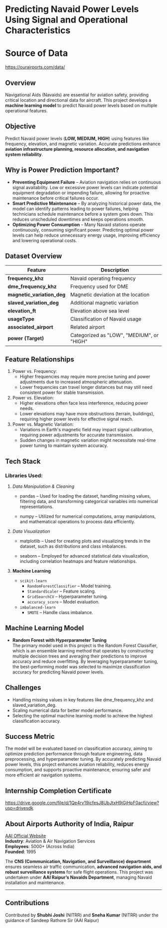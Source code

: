 # Predicting Navaid Power Levels Using Signal and Operational Characteristics

# Source of Data 
https://ourairports.com/data/

## Overview
Navigational Aids (Navaids) are essential for aviation safety, providing critical location and directional data for aircraft. This project develops a **machine learning model** to predict Navaid power levels based on multiple operational features.

## Objective
Predict Navaid power levels (**LOW, MEDIUM, HIGH**) using features like frequency, elevation, and magnetic variation. Accurate predictions enhance **aviation infrastructure planning, resource allocation, and navigation system reliability**.

## Why is Power Prediction Important?
- **Preventing Equipment Failure** – Aviation navigation relies on continuous signal availability. Low or excessive power levels can indicate potential equipment degradation or impending failure, allowing for proactive maintenance before critical failures occur.
- **Smart Predictive Maintenance** – By analyzing historical power data, the model can identify patterns leading to power failures, helping technicians schedule maintenance before a system goes down. This reduces unscheduled downtimes and keeps operations smooth.
- **Optimizing Power Consumption** – Many Navaid stations operate continuously, consuming significant power. Predicting optimal power levels can help reduce unnecessary energy usage, improving efficiency and lowering operational costs.

## Dataset Overview
| Feature                 | Description |
|-------------------------|-------------|
| **frequency_khz**       | Navaid operating frequency |
| **dme_frequency_khz**   | Frequency used for DME |
| **magnetic_variation_deg** | Magnetic deviation at the location |
| **slaved_variation_deg** | Additional magnetic variation |
| **elevation_ft**        | Elevation above sea level |
| **usageType**           | Classification of Navaid usage |
| **associated_airport**  | Related airport |
| **power (Target)**      | Categorized as "LOW", "MEDIUM", or "HIGH" |

##  Feature Relationships
1. Power vs. Frequency:
   - Higher frequencies may require more precise tuning and power adjustments due to increased atmospheric attenuation.
   - Lower frequencies can travel longer distances but may still need consistent power for stable transmission.
2. Power vs. Elevation:
   - Higher elevations often face less interference, reducing power needs.
   - Lower elevations may have more obstructions (terrain, buildings), requiring higher power levels for effective signal reach.
3. Power vs. Magnetic Variation:
   - Variations in Earth's magnetic field may impact signal calibration, requiring power adjustments for accurate transmission.
   - Sudden changes in magnetic variation might necessitate real-time power tuning to maintain system accuracy. 

## Tech Stack
### Libraries Used:
1. *Data Manipulation & Cleaning*
   - pandas – Used for loading the dataset, handling missing values, filtering data, and transforming categorical variables into numerical representations.

   - numpy – Utilized for numerical computations, array manipulations, and mathematical operations to process data efficiently.

2. *Data Visualization*
   - matplotlib – Used for creating plots and visualizing trends in the dataset, such as distributions and class imbalances.

   - seaborn – Employed for advanced statistical data visualization, including correlation heatmaps and feature relationships.
3. **Machine Learning**
   - `scikit-learn`
     - `RandomForestClassifier` – Model training.
     - `StandardScaler` – Feature scaling.
     - `GridSearchCV` – Hyperparameter tuning.
     - `accuracy_score` – Model evaluation.
   - `imbalanced-learn`
     - `SMOTE` – Handle class imbalance.

## Machine Learning Model
- **Random Forest with Hyperparameter Tuning**  
  The primary model used in this project is the Random Forest Classifier, which is an ensemble learning method that operates by constructing multiple decision trees and averaging their predictions to improve accuracy and reduce overfitting.
By leveraging hyperparameter tuning, the best-performing model was selected to maximize classification accuracy for predicting Navaid power levels.

## Challenges
- Handling missing values in key features like dme_frequency_khz and slaved_variation_deg.
- Scaling numerical data for better model performance.
- Selecting the optimal machine learning model to achieve the highest classification accuracy.

## Success Metric
The model will be evaluated based on classification accuracy, aiming to optimize prediction performance through feature engineering, data preprocessing, and hyperparameter tuning.
By accurately predicting Navaid power levels, this project enhances aviation reliability, reduces energy consumption, and supports proactive maintenance, ensuring safer and more efficient air navigation systems.

## Internship Completion Certificate
https://drive.google.com/file/d/1Qe4rv19icfesJ8UbJtxH9jGjHpF0acfi/view?usp=drivesdk

## About Airports Authority of India, Raipur
[AAI Official Website](https://www.aai.aero)  
**Industry**: Aviation & Air Navigation Services  
**Employees**: 5000+ (Across India)  
**Founded**: 1995  

The **CNS (Communication, Navigation, and Surveillance) department** ensures seamless air traffic communication, **advanced navigation aids, and robust surveillance systems** for safe flight operations. This project was undertaken under **AAI Raipur’s Navaids Department**, managing Navaid installation and maintenance.

---

## Contributions
Contributed by **Shubhi Joshi** (NITRR) and **Sneha Kumar** (NITRR) under the guidance of Sandeep Rathore Sir (AAI Raipur)



